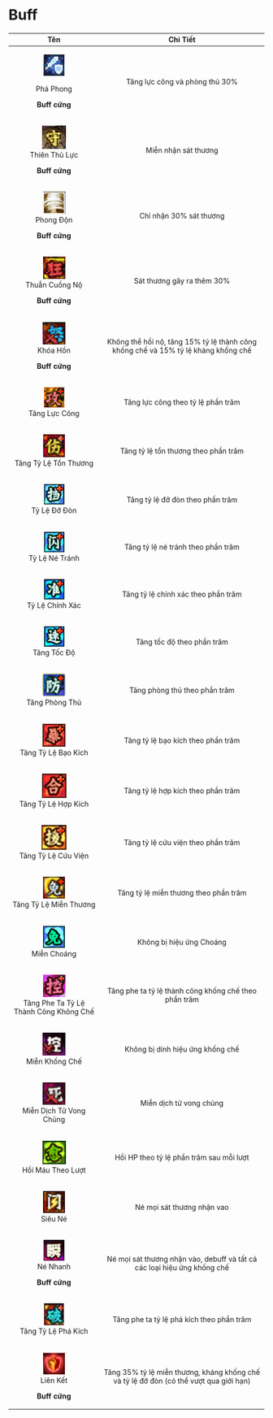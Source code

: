 # Buff

|                                                       **Tên**                                                      |                                      **Chi Tiết**                                      |
| :----------------------------------------------------------------------------------------------------------------: | :------------------------------------------------------------------------------------: |
|  <p><img src="../../.gitbook/assets/image (499).png" alt=""></p><p>Phá Phong</p><p><strong>Buff cứng</strong></p>  |                             Tăng lực công và phòng thủ 30%                             |
|  <p><img src="../../.gitbook/assets/image (478).png" alt=""><br>Thiên Thủ Lực</p><p><strong>Buff cứng</strong></p> |                                  Miễn nhận sát thương                                  |
|    <p><img src="../../.gitbook/assets/image (450).png" alt=""><br>Phong Độn</p><p><strong>Buff cứng</strong></p>   |                                 Chỉ nhận 30% sát thương                                |
| <p><img src="../../.gitbook/assets/image (468).png" alt=""><br>Thuẫn Cuồng Nộ</p><p><strong>Buff cứng</strong></p> |                               Sát thương gây ra thêm 30%                               |
|    <p><img src="../../.gitbook/assets/image (493).png" alt=""><br>Khóa Hồn</p><p><strong>Buff cứng</strong></p>    |   Không thể hồi nộ, tăng 15% tỷ lệ thành công khống chế và 15% tỷ lệ kháng khống chế   |
|                  <p><img src="../../.gitbook/assets/image (437).png" alt=""><br>Tăng Lực Công</p>                  |                           Tăng lực công theo tỷ lệ phần trăm                           |
|              <p><img src="../../.gitbook/assets/image (512).png" alt=""><br>Tăng Tỷ Lệ Tổn Thương</p>              |                          Tăng tỷ lệ tổn thương theo phần trăm                          |
|                   <p><img src="../../.gitbook/assets/image (496).png" alt=""><br>Tỷ Lệ Đỡ Đòn</p>                  |                            Tăng tỷ lệ đỡ đòn theo phần trăm                            |
|                  <p><img src="../../.gitbook/assets/image (516).png" alt=""><br>Tỷ Lệ Né Tránh</p>                 |                           Tăng tỷ lệ né tránh theo phần trăm                           |
|                 <p><img src="../../.gitbook/assets/image (476).png" alt=""><br>Tỷ Lệ Chính Xác</p>                 |                           Tăng tỷ lệ chính xác theo phần trăm                          |
|                   <p><img src="../../.gitbook/assets/image (466).png" alt=""><br>Tăng Tốc Độ</p>                   |                               Tăng tốc độ theo phần trăm                               |
|                  <p><img src="../../.gitbook/assets/image (489).png" alt=""><br>Tăng Phòng Thủ</p>                 |                              Tăng phòng thủ theo phần trăm                             |
|               <p><img src="../../.gitbook/assets/image (429).png" alt=""><br>Tăng Tỷ Lệ Bạo Kích</p>               |                           Tăng tỷ lệ bạo kích theo phần trăm                           |
|               <p><img src="../../.gitbook/assets/image (506).png" alt=""><br>Tăng Tỷ Lệ Hợp Kích</p>               |                           Tăng tỷ lệ hợp kích theo phần trăm                           |
|               <p><img src="../../.gitbook/assets/image (485).png" alt=""><br>Tăng Tỷ Lệ Cứu Viện</p>               |                           Tăng tỷ lệ cứu viện theo phần trăm                           |
|              <p><img src="../../.gitbook/assets/image (483).png" alt=""><br>Tăng Tỷ Lệ Miễn Thương</p>             |                          Tăng tỷ lệ miễn thương theo phần trăm                         |
|                   <p><img src="../../.gitbook/assets/image (507).png" alt=""><br>Miễn Choáng</p>                   |                                Không bị hiệu ứng Choáng                                |
|      <p><img src="../../.gitbook/assets/image (441).png" alt=""><br>Tăng Phe Ta Tỷ Lệ Thành Công Không Chế</p>     |                  Tăng phe ta tỷ lệ thành công khống chế theo phần trăm                 |
|                  <p><img src="../../.gitbook/assets/image (454).png" alt=""><br>Miễn Khống Chế</p>                 |                            Không bị dính hiệu ứng khống chế                            |
|             <p><img src="../../.gitbook/assets/image (498).png" alt=""><br>Miễn Dịch Tử Vong Chủng</p>             |                                 Miễn dịch tử vong chủng                                |
|                <p><img src="../../.gitbook/assets/image (451).png" alt=""><br>Hồi Máu Theo Lượt</p>                |                        Hồi HP theo tỷ lệ phần trăm sau mỗi lượt                        |
|                     <p><img src="../../.gitbook/assets/image (524).png" alt=""><br>Siêu Né</p>                     |                               Né mọi sát thương nhận vao                               |
|    <p><img src="../../.gitbook/assets/image (515).png" alt=""><br>Né Nhanh</p><p><strong>Buff cứng</strong></p>    |        Né mọi sát thương nhận vào, debuff và tất cả các loại hiệu ứng khống chế        |
|               <p><img src="../../.gitbook/assets/image (513).png" alt=""><br>Tăng Tỷ Lệ Phá Kích</p>               |                        Tăng phe ta tỷ lệ phá kích theo phần trăm                       |
|    <p><img src="../../.gitbook/assets/image (488).png" alt=""><br>Liên Kết</p><p><strong>Buff cứng</strong></p>    | Tăng 35% tỷ lệ miễn thương, kháng khống chế và tỷ lệ đỡ đòn (có thể vượt qua giới hạn) |
